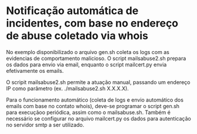 # Notificação automática de incidentes, com base no endereço de abuse coletado via whois

No exemplo disponibilizado o arquivo gen.sh coleta os logs com as evidencias de comportamento malicioso. O script mailsabuse2.sh prepara os dados para envio via email, enquanto o script mailcert.py envia efetivamente os emails.

O scripit mailsabuse2.sh permite a atuação manual, passando um endereço IP como parâmetro (ex. ./mailsabuse2.sh X.X.X.X).

Para o funcionamento automático (coleta de logs e envio automático dos emails com base no contato whois), deve-se programar o script
gen.sh para execuçãoo periódica, assim como o mailsabuse.sh. Também é necessário se configurar no arquivo mailcert.py os dados para
autenticação no servidor smtp a ser utilizado.
